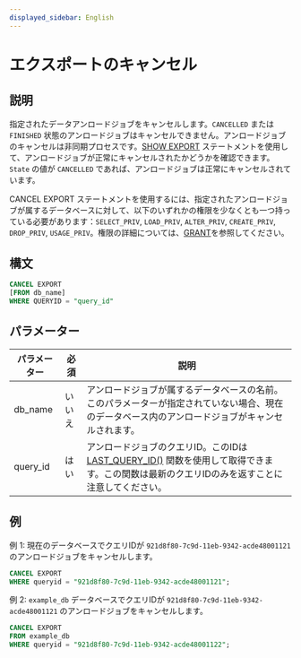 ```yaml
---
displayed_sidebar: English
---
```


# エクスポートのキャンセル

## 説明

指定されたデータアンロードジョブをキャンセルします。`CANCELLED` または `FINISHED` 状態のアンロードジョブはキャンセルできません。アンロードジョブのキャンセルは非同期プロセスです。[SHOW EXPORT](../data-manipulation/SHOW_EXPORT.md) ステートメントを使用して、アンロードジョブが正常にキャンセルされたかどうかを確認できます。`State` の値が `CANCELLED` であれば、アンロードジョブは正常にキャンセルされています。

CANCEL EXPORT ステートメントを使用するには、指定されたアンロードジョブが属するデータベースに対して、以下のいずれかの権限を少なくとも一つ持っている必要があります：`SELECT_PRIV`, `LOAD_PRIV`, `ALTER_PRIV`, `CREATE_PRIV`, `DROP_PRIV`, `USAGE_PRIV`。権限の詳細については、[GRANT](../account-management/GRANT.md)を参照してください。

## 構文

```SQL
CANCEL EXPORT
[FROM db_name]
WHERE QUERYID = "query_id"
```

## パラメーター

| **パラメーター** | **必須** | **説明**                                              |
| ------------- | ------------ | ------------------------------------------------------------ |
| db_name       | いいえ           | アンロードジョブが属するデータベースの名前。このパラメーターが指定されていない場合、現在のデータベース内のアンロードジョブがキャンセルされます。 |
| query_id      | はい          | アンロードジョブのクエリID。このIDは [LAST_QUERY_ID()](../../sql-functions/utility-functions/last_query_id.md) 関数を使用して取得できます。この関数は最新のクエリIDのみを返すことに注意してください。 |

## 例

例 1: 現在のデータベースでクエリIDが `921d8f80-7c9d-11eb-9342-acde48001121` のアンロードジョブをキャンセルします。

```SQL
CANCEL EXPORT
WHERE queryid = "921d8f80-7c9d-11eb-9342-acde48001121";
```

例 2: `example_db` データベースでクエリIDが `921d8f80-7c9d-11eb-9342-acde48001121` のアンロードジョブをキャンセルします。

```SQL
CANCEL EXPORT 
FROM example_db 
WHERE queryid = "921d8f80-7c9d-11eb-9342-acde48001122";
```

